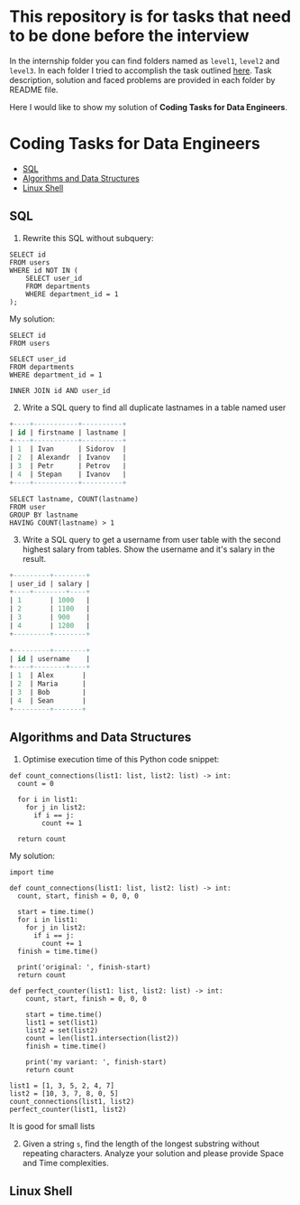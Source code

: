 # This repository is for tasks that need to be done before the interview
In the internship folder you can find folders named as `level1`, `level2` and `level3`. In each folder I tried to accomplish the task outlined [here](https://github.com/provectus/internship/tree/main/dataeng). Task description, solution and faced problems are provided in each folder by README file.

Here I would like to show my solution of __Coding Tasks for Data Engineers__.

# Coding Tasks for Data Engineers
* [SQL](#sql)
* [Algorithms and Data Structures](#algorithms-and-data-structures)
* [Linux Shell](#linux-shell)

## SQL
1. Rewrite this SQL without subquery:
```
SELECT id
FROM users
WHERE id NOT IN (
	SELECT user_id
	FROM departments
	WHERE department_id = 1
);
```
My solution:
```
SELECT id 
FROM users

SELECT user_id
FROM departments
WHERE department_id = 1

INNER JOIN id AND user_id
```
2. Write a SQL query to find all duplicate lastnames in a table named user
```sql
+----+-----------+----------+
| id | firstname | lastname |
+----+-----------+----------+
| 1  | Ivan      | Sidorov  |
| 2  | Alexandr  | Ivanov   |
| 3  | Petr      | Petrov   |
| 4  | Stepan    | Ivanov   |
+----+-----------+----------+
```
```
SELECT lastname, COUNT(lastname)
FROM user
GROUP BY lastname
HAVING COUNT(lastname) > 1
```
3. Write a SQL query to get a username from user table with the second highest salary from tables. Show the username and it's salary in the result.
```sql
+---------+--------+
| user_id | salary |
+----+--------+----+
| 1       | 1000   |
| 2       | 1100   |
| 3       | 900    |
| 4       | 1200   |
+---------+--------+
```
```sql
+---------+--------+
| id | username    |
+----+--------+----+
| 1  | Alex       |
| 2  | Maria      |
| 3  | Bob        |
| 4  | Sean       |
+---------+-------+
```

## Algorithms and Data Structures
1. Optimise execution time of this Python code snippet:
```
def count_connections(list1: list, list2: list) -> int:
  count = 0
  
  for i in list1:
    for j in list2:
      if i == j:
        count += 1
  
  return count
```
My solution:
```
import time

def count_connections(list1: list, list2: list) -> int:
  count, start, finish = 0, 0, 0
    
  start = time.time()
  for i in list1:
    for j in list2:
      if i == j:
        count += 1
  finish = time.time()
  
  print('original: ', finish-start) 
  return count

def perfect_counter(list1: list, list2: list) -> int:
    count, start, finish = 0, 0, 0
    
    start = time.time()
    list1 = set(list1)
    list2 = set(list2)
    count = len(list1.intersection(list2))
    finish = time.time()
    
    print('my variant: ', finish-start)
    return count
    
list1 = [1, 3, 5, 2, 4, 7]
list2 = [10, 3, 7, 8, 0, 5]
count_connections(list1, list2)
perfect_counter(list1, list2)   
```
It is good for small lists

2. Given a string `s`, find the length of the longest substring without repeating characters. Analyze your solution and please provide Space and Time complexities.
## Linux Shell
